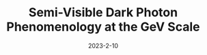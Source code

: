 ---
title: 'Semi-Visible Dark Photon Phenomenology at the GeV Scale'
pub_number: 6
authors: Asli M. Abdullahi, Matheus Hostert, Daniele Massaro, Silvia Pascoli
collection: publication
permalink: /publication/2023-2-10-Semi-VisibleDarkPhotonPhenomenologyattheGeVScale
date: 2023-2-10
venue: Phys.Rev.D 
paperurl: 'https://arxiv.org/abs/2302.05410'
citation_notitle: 'Asli M. Abdullahi, Matheus Hostert, Daniele Massaro, Silvia Pascoli, Phys.Rev.D 108 (2023) 1 015032'
citation: 'Semi-Visible Dark Photon Phenomenology at the GeV Scale, Asli M. Abdullahi, Matheus Hostert, Daniele Massaro, Silvia Pascoli, Phys.Rev.D 108 (2023) 1 015032'
eprint: '2302.05410'

---